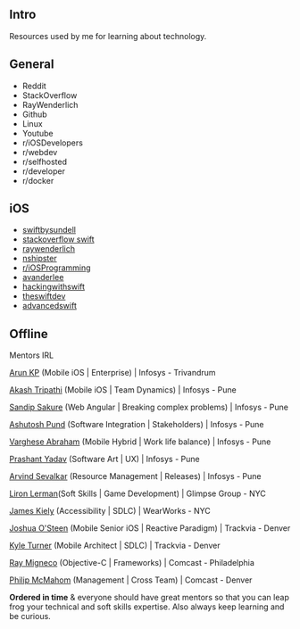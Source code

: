 
## Intro

Resources used by me for learning about technology.

## General

* Reddit
* StackOverflow
* RayWenderlich
* Github
* Linux
* Youtube
* r/iOSDevelopers
* r/webdev
* r/selfhosted
* r/developer
* r/docker


## iOS

- [swiftbysundell](https://www.swiftbysundell.com/)
- [stackoverflow swift](https://stackoverflow.com/questions/tagged/swift) 
- [raywenderlich](https://www.raywenderlich.com/ios/articles)
- [nshipster](https://nshipster.com/)
- [r/iOSProgramming](https://www.reddit.com/r/iOSProgramming/)
- [avanderlee](https://www.avanderlee.com/)
- [hackingwithswift](https://www.hackingwithswift.com/)
- [theswiftdev](https://theswiftdev.com/news/)
- [advancedswift](https://www.advancedswift.com/)




## Offline

Mentors IRL

[Arun KP](https://www.linkedin.com/in/arunkp88/) (Mobile iOS | Enterprise) | Infosys - Trivandrum

[Akash Tripathi](https://www.linkedin.com/in/akashtripathi9/) (Mobile iOS | Team Dynamics) | Infosys - Pune

[Sandip Sakure](https://www.linkedin.com/in/sandip-sakure-2b880749/) (Web Angular | Breaking complex problems) | Infosys - Pune

[Ashutosh Pund](https://www.linkedin.com/in/ashutosh-pund) (Software Integration | Stakeholders) | Infosys - Pune

[Varghese Abraham](https://www.linkedin.com/in/varghese-abraham-51799928/) (Mobile Hybrid | Work life balance) | Infosys - Pune

[Prashant Yadav](https://www.linkedin.com/in/prashant-yadav-09871133/) (Software Art | UX) | Infosys - Pune

[Arvind Sevalkar](https://www.linkedin.com/in/arvind-sevalkar-1bbb3432/) (Resource Management | Releases) | Infosys - Pune

[Liron Lerman](https://www.linkedin.com/in/liron-lerman-64051212/)(Soft Skills | Game Development) | Glimpse Group - NYC

[James Kiely](https://www.linkedin.com/in/james-kiely-aa56b46/) (Accessibility | SDLC) | WearWorks - NYC

[Joshua O'Steen](https://www.linkedin.com/in/joshua-osteen/) (Mobile Senior iOS | Reactive Paradigm) | Trackvia - Denver

[Kyle Turner](https://www.linkedin.com/in/kylerturner/) (Mobile Architect | SDLC) | Trackvia - Denver

[Ray Migneco](https://www.linkedin.com/in/raymigneco/) (Objective-C | Frameworks) | Comcast - Philadelphia

[Philip McMahom](https://www.linkedin.com/in/philip-mcmahon-4313b8/) (Management | Cross Team) | Comcast - Denver

**Ordered in time** & everyone should have great mentors so that you can leap frog your technical and soft skills expertise.
Also always keep learning and be curious.


